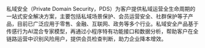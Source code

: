 私域安全（Private Domain Security，PDS）为客户提供私域运营全生命周期的一站式安全解决方案，主要包括私域场景保护、会员运营安全、社群保护等子产品，目前已广泛应用于零售、金融、互联网、政务等多个行业。私域安全产品基于传感行为AI混合专家模型，再通过小程序特有功能接口和数据分析，帮助客户在全链路运营中识别风险用户，提供会员检查判断，助力企业降本增效。
